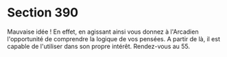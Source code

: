 # Section 390

Mauvaise idée ! En effet, en agissant ainsi vous donnez à 
l'Arcadien l'opportunité de comprendre la logique de vos 
pensées. A partir de là, il est capable de l'utiliser dans son propre 
intérêt. Rendez-vous au 55.